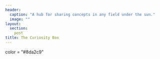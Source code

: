```yaml
---
header:
  caption: "A hub for sharing concepts in any field under the sun."
  image: ""
layout: 
  section: 
    post
title: The Curiosity Box
---
```


color = "#8da2c9"
